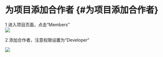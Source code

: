 # 为项目添加合作者 {#为项目添加合作者}

1 进入项目页面，点击“Members”  
![](https://albertlin1102.gitbooks.io/sc_git_guide/content/shotcut11.png)

2 添加合作者，注意权限设置为“Developer“

![](https://albertlin1102.gitbooks.io/sc_git_guide/content/shotcut12.png)



